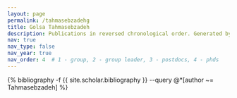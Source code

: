 ```yaml
---
layout: page
permalink: /tahmasebzadehg
title: Golsa Tahmasebzadeh
description: Publications in reversed chronological order. Generated by jekyll-scholar.
nav: true
nav_type: false
nav_year: true
nav_order: 4  # 1 - group, 2 - group leader, 3 - postdocs, 4 - phds
---
```


<!-- _pages/tahmasebzadehg.md -->
<div class="publications">

{% bibliography -f {{ site.scholar.bibliography }} --query @*[author ~= Tahmasebzadeh] %}

</div>

